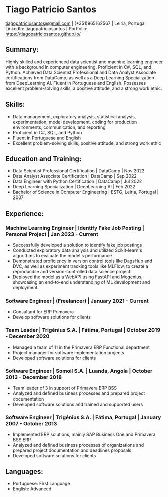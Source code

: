 # Tiago Patricio Santos
tiagopatriciosantos@gmail.com | (+351)965162567 | Leiria, Portugal\
LinkedIn: tiagopatriciosantos | Portfolio: https://tiagopatriciosantos.github.io/

## Summary:
Highly skilled and experienced data scientist and machine learning engineer with a background in computer engineering. Proficient in C#, SQL, and Python. Achieved Data Scientist Professional and Data Analyst Associate certifications from DataCamp, as well as a Deep Learning Specialization from DeepLearning.AI. Fluent in Portuguese and English. Possesses excellent problem-solving skills, a positive attitude, and a strong work ethic.

## Skills:
- Data management, exploratory analysis, statistical analysis, experimentation, model development, coding for production environments, communication, and reporting
- Proficient in C#, SQL, and Python
- Fluent in Portuguese and English
- Excellent problem-solving skills, positive attitude, and strong work ethic

## Education and Training:
- Data Scientist Professional Certification | DataCamp | Nov 2022
- Data Analyst Associate Certification | DataCamp | Sep 2022
- Data Engineer with Python Certification | DataCamp | Jul 2022
- Deep Learning Specialization | DeepLearning.AI | Feb 2022
- Bachelor of Science in Computer Engineering | ESTG, Leiria, Portugal | 2007

## Experience:
### Machine Learning Engineer | Identify Fake Job Posting | Personal Project | Jan 2023 - Current
- Successfully developed a solution to identify fake job postings
- Conducted exploratory data analysis and utilized Scikit-learn's algorithms to evaluate the model's performance
- Demonstrated proficiency in version control tools like DagsHub and DVC, as well as experiment tracking tools like MLFlow, to create a reproducible and version-controlled data science project.
- Deployed the model as a WebAPI using FastAPI and Mogenius, showcasing an end-to-end understanding of ML development and deployment.

### Software Engineer | (Freelancer) | January 2021 – Current
- Consultant for ERP Primavera
- Develop software solutions for clients

### Team Leader | Trigénius S.A. | Fátima, Portugal | October 2019 - December 2020
- Managed a team of 11 in the Primavera ERP Functional department
- Project manager for software implementation projects
- Developed software solutions for clients

### Software Engineer | Somoil S.A. | Luanda, Angola | October 2013 - December 2018
- Team leader of 3 in support of Primavera ERP BSS
- Analyzed and defined business processes and prepared project documentation
- Developed software solutions and trained and supported users

### Software Engineer | Trigénius S.A. | Fátima, Portugal | January 2007 - October 2013
- Implemented ERP solutions, mainly SAP Business One and Primavera BSS ERP
- Analyzed and defined business processes of organizations and prepared project documentation and deadlines proposals
- Developed software solutions for clients

## Languages:
- Portuguese: First Language
- English: Advanced